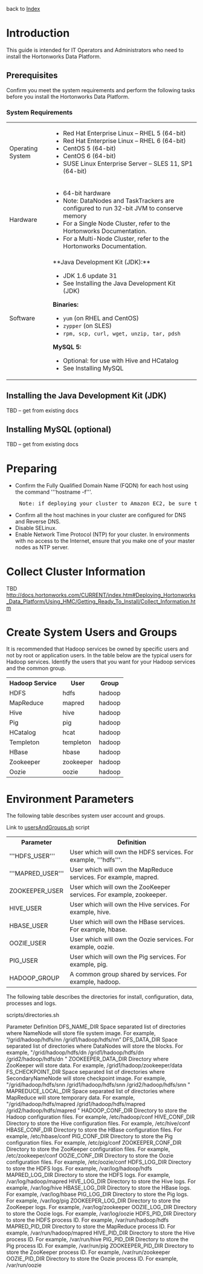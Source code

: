 back to [Index](./index.md)

Introduction
============
This guide is intended for IT Operators and Administrators who need to install the Hortonworks Data Platform.

Prerequisites
-------------

Confirm you meet the system requirements and perform the following tasks before you install the Hortonworks Data Platform.

### System Requirements

<table>
	<tr>
		<td>
		Operating System
		</td>
		<td>
<ul>
<li>Red Hat Enterprise Linux – RHEL 5 (64-bit)</li>
<li>Red Hat Enterprise Linux – RHEL 6 (64-bit)</li>
<li>CentOS 5 (64-bit)</li>
<li>CentOS 6 (64-bit)</li>
<li>SUSE Linux Enterprise Server – SLES 11, SP1 (64-bit)</li>
</ul>
		</td>
	</tr>
	<tr>
		<td>
		Hardware
		</td>
		<td>
<ul>
<li>64-bit hardware</li>
<li>Note: DataNodes and TaskTrackers are configured to run 32-bit JVM to conserve memory</li>
<li>For a Single Node Cluster, refer to the Hortonworks Documentation.</li>
<li>For a Multi-Node Cluster, refer to the Hortonworks Documentation.</li>
</ul>
		</td>
	</tr>
	<tr>
		<td>
		Software
		</td>
		<td>
**Java Development Kit (JDK):**
<ul>
<li>JDK 1.6 update 31</li>
<li>See Installing the Java Development Kit (JDK)</li>
</ul>

**Binaries:**
<ul>
<li><code>yum</code> (on RHEL and CentOS)</li>
<li><code>zypper</code> (on SLES)
<li><code>rpm, scp, curl, wget, unzip, tar, pdsh</code></li>
</ul>

**MySQL 5:**
<ul>
<li>Optional: for use with Hive and HCatalog</li>
<li>See Installing MySQL</li>
</ul>
		</td>
	</tr>
</table>

Installing the Java Development Kit (JDK)
------
TBD – get from existing docs 

Installing MySQL (optional)
------
TBD – get from existing docs

Preparing
======

* Confirm the Fully Qualified Domain Name (FQDN) for each host using the command '''hostname -f'''.
<pre>
	Note: if deploying your cluster to Amazon EC2, be sure to use the Private DNS host name.
</pre>
* Confirm all the host machines in your cluster are configured for DNS and Reverse DNS.
* Disable SELinux.
* Enable Network Time Protocol (NTP) for your cluster. In environments with no access to the Internet, ensure that you make one of your master nodes as NTP server.

Collect Cluster Information
======
TBD
http://docs.hortonworks.com/CURRENT/index.htm#Deploying_Hortonworks_Data_Platform/Using_HMC/Getting_Ready_To_Install/Collect_Information.htm

Create System Users and Groups
======
It is recommended that Hadoop services be owned by specific users and not by root or application users. In the table below are the typical users for Hadoop services. Identify the users that you want for your Hadoop services and the common group.

<table>
	<tr>
		<th>
Hadoop Service
		</th>
		<th>
User
		</th>
		<th>
Group
		</th>
	</tr>
	<tr>
		<td>
HDFS
		</td>
		<td>
hdfs
		</td>
		<td>
hadoop
		</td>
	</tr>
	<tr>
		<td>
MapReduce
		</td>
		<td>
mapred
		</td>
		<td>
hadoop
		</td>
	</tr>
	<tr>
		<td>
Hive
		</td>
		<td>
hive
		</td>
		<td>
hadoop
		</td>
	</tr>
	<tr>
		<td>
Pig
		</td>
		<td>
pig
		</td>
		<td>
hadoop
		</td>
	</tr>
	<tr>
		<td>
HCatalog
		</td>
		<td>
hcat
		</td>
		<td>
hadoop
		</td>
	</tr>
	<tr>
		<td>
Templeton
		</td>
		<td>
templeton
		</td>
		<td>
hadoop
		</td>
	</tr>
	<tr>
		<td>
HBase
		</td>
		<td>
hbase
		</td>
		<td>
hadoop
		</td>
	</tr>
	<tr>
		<td>
Zookeeper
		</td>
		<td>
zookeeper
		</td>
		<td>
hadoop
		</td>
	</tr>
	<tr>
		<td>
Oozie
		</td>
		<td>
oozie
		</td>
		<td>
hadoop
		</td>
	</tr>
</table>

Environment Parameters
======
The following table describes system user account and groups.

Link to [usersAndGroups.sh](./scripts/usersAndGroups.sh) script

<table>
	<tr>
		<th>
Parameter
		</th>
		<th>
Definition
		</th>
	</tr>
	<tr>
		<td>
'''HDFS_USER'''
		</td>
		<td>
User which will own the HDFS services. For example, '''hdfs'''.
		</td>
	</tr>
	<tr>
		<td>
'''MAPRED_USER'''
		</td>
		<td>
User which will own the MapReduce services. For example, mapred.
		</td>
	</tr>
	<tr>
		<td>
ZOOKEEPER_USER
		</td>
		<td>
User which will own the ZooKeeper services. For example, zookeeper.
		</td>
	</tr>
	<tr>
		<td>
HIVE_USER
		</td>
		<td>
User which will own the Hive services. For example, hive.
		</td>
	</tr>
	<tr>
		<td>
HBASE_USER
		</td>
		<td>
User which will own the HBase services. For example, hbase.
		</td>
	</tr>
	<tr>
		<td>
OOZIE_USER
		</td>
		<td>
User which will own the Oozie services. For example, oozie.
		</td>
	</tr>
	<tr>
		<td>
PIG_USER
		</td>
		<td>
User which will own the Pig services. For example, pig.
		</td>
	</tr>
	<tr>
		<td>
HADOOP_GROUP
		</td>
		<td>
A common group shared by services. For example, hadoop.
		</td>
	</tr>
</table>




The following table describes the directories for install, configuration, data, processes and logs.


scripts/directories.sh


Parameter	Definition
DFS_NAME_DIR	Space separated list of directories where NameNode will store file system image. For example, “/grid/hadoop/hdfs/nn /grid1/hadoop/hdfs/nn”
DFS_DATA_DIR	Space separated list of directories where DataNodes will store the blocks. For example, "/grid/hadoop/hdfs/dn /grid1/hadoop/hdfs/dn /grid2/hadoop/hdfs/dn "
ZOOKEEPER_DATA_DIR	Directory where ZooKeeper will store data. For example, /grid1/hadoop/zookeeper/data
FS_CHECKPOINT_DIR	Space separated list of directories where SecondaryNameNode will store checkpoint image. For example, "/grid/hadoop/hdfs/snn /grid1/hadoop/hdfs/snn /grid2/hadoop/hdfs/snn "
MAPREDUCE_LOCAL_DIR	Space separated list of directories where MapReduce will store temporary data. For example, "/grid/hadoop/hdfs/mapred /grid1/hadoop/hdfs/mapred /grid2/hadoop/hdfs/mapred "
HADOOP_CONF_DIR	Directory to store the Hadoop configuration files. For example, /etc/hadoop/conf
HIVE_CONF_DIR	Directory to store the Hive configuration files. For example, /etc/hive/conf
HBASE_CONF_DIR	Directory to store the HBase configuration files. For example, /etc/hbase/conf
PIG_CONF_DIR	Directory to store the Pig configuration files. For example, /etc/pig/conf
ZOOKEEPER_CONF_DIR	Directory to store the ZooKeeper configuration files. For example, /etc/zookeeper/conf
OOZIE_CONF_DIR	Directory to store the Oozie configuration files. For example, /etc/oozie/conf
HDFS_LOG_DIR	Directory to store the HDFS logs. For example, /var/log/hadoop/hdfs
MAPRED_LOG_DIR	Directory to store the HDFS logs. For example, /var/log/hadoop/mapred
HIVE_LOG_DIR	Directory to store the Hive logs. For example, /var/log/hive
HBASE_LOG_DIR	Directory to store the HBase logs. For example, /var/log/hbase
PIG_LOG_DIR	Directory to store the Pig logs. For example, /var/log/pig
ZOOKEEPER_LOG_DIR	Directory to store the ZooKeeper logs. For example, /var/log/zookeeper
OOZIE_LOG_DIR	Directory to store the Oozie logs. For example, /var/log/oozie
HDFS_PID_DIR	Directory to store the HDFS process ID. For example, /var/run/hadoop/hdfs
MAPRED_PID_DIR	Directory to store the MapReduce process ID. For example, /var/run/hadoop/mapred
HIVE_PID_DIR	Directory to store the Hive process ID. For example, /var/run/hive
PIG_PID_DIR	Directory to store the Pig process ID. For example, /var/run/pig
ZOOKEEPER_PID_DIR	Directory to store the ZooKeeper process ID. For example, /var/run/zookeeper
OOZIE_PID_DIR	Directory to store the Oozie process ID. For example, /var/run/oozie
